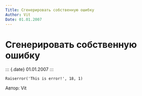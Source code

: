 ```yaml
---
Title: Сгенерировать собственную ошибку
Author: Vit
Date: 01.01.2007
---
```



Сгенерировать собственную ошибку
================================

::: {.date}
01.01.2007
:::

    Raiserror('This is error!', 18, 1)

Автор: Vit
